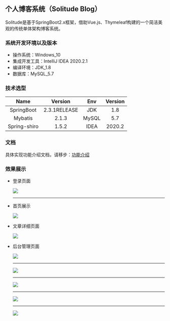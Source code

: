 ## 个人博客系统（Solitude Blog）

Solitude是基于SpringBoot2.x框架，借助Vue.js、Thymeleaf构建的一个简洁美观的传统单体架构博客系统。

### 系统开发环境以及版本

+ 操作系统：Windows_10
+ 集成开发工具：IntelliJ IDEA 2020.2.1
+ 编译环境：JDK_1.8
+ 数据库：MySQL_5.7

### 技术选型

|     Name     |   Version    |  Env  | Version |
| :----------: | :----------: | :---: | :-----: |
|  SpringBoot  | 2.3.1RELEASE |  JDK  |   1.8   |
|   Mybatis    |    2.1.3     | MySQL |   5.7   |
| Spring-shiro |    1.5.2     | IDEA  | 2020.2  |

### 文档

具体实现功能介绍文档，请移步：[功能介绍](https://github.com/Yeefine/BlogSystem/blob/master/function.md)



### 效果展示

+ 登录页面

  ![](https://raw.githubusercontent.com/Yeefine/picBed/master/20210825113301.png)

  ---

+ 首页展示

  ![](https://raw.githubusercontent.com/Yeefine/picBed/master/20210825113250.png)

+ 文章详细页面

  ![](https://raw.githubusercontent.com/Yeefine/picBed/master/20210825113223.png)

+ 后台管理页面

  ![](https://raw.githubusercontent.com/Yeefine/picBed/master/20210825143147.png)

  ---

  ![](https://raw.githubusercontent.com/Yeefine/picBed/master/20210825113327.png)

  ---

  ![](https://raw.githubusercontent.com/Yeefine/picBed/master/20210825113341.png)

  ---

  ![](https://raw.githubusercontent.com/Yeefine/picBed/master/20210825143110.png)

  ---

  ![](https://raw.githubusercontent.com/Yeefine/picBed/master/20210825143129.png)